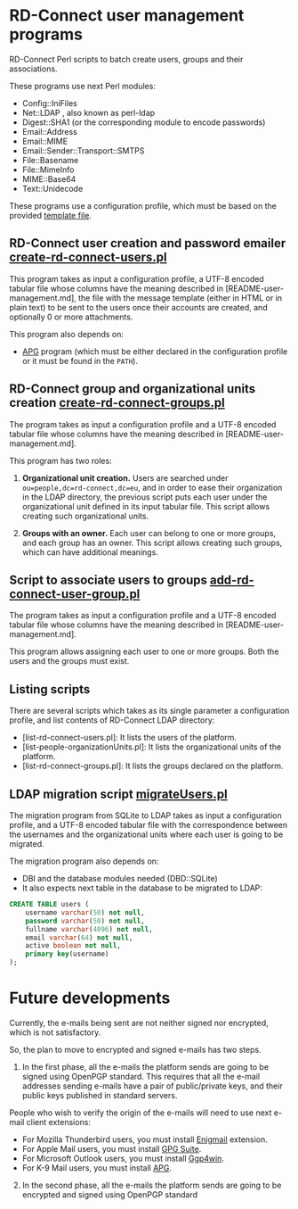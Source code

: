 # RD-Connect user management programs

RD-Connect Perl scripts to batch create users, groups and their associations.

These programs use next Perl modules:

* Config::IniFiles
* Net::LDAP , also known as perl-ldap
* Digest::SHA1 (or the corresponding module to encode passwords)
* Email::Address
* Email::MIME
* Email::Sender::Transport::SMTPS
* File::Basename
* File::MimeInfo
* MIME::Base64
* Text::Unidecode

These programs use a configuration profile, which must be based on the provided [template file](template-config.ini).

## RD-Connect user creation and password emailer [create-rd-connect-users.pl](create-rd-connect-users.pl)

This program takes as input a configuration profile, a UTF-8 encoded tabular file whose columns have the meaning described in [README-user-management.md], the file with the message template (either in HTML or in plain text) to be sent to the users once their accounts are created, and optionally 0 or more attachments.

This program also depends on:

* [APG](http://www.adel.nursat.kz/apg/ "Another Password Generator") program (which must be either declared in the configuration profile or it must be found in the `PATH`).

## RD-Connect group and organizational units creation [create-rd-connect-groups.pl](create-rd-connect-groups.pl)

The program takes as input a configuration profile and a UTF-8 encoded tabular file whose columns have the meaning described in [README-user-management.md].

This program has two roles:

1. **Organizational unit creation.** Users are searched under `ou=people,dc=rd-connect,dc=eu`, and in order to ease their organization in the LDAP directory, the previous script puts each user under the organizational unit defined in its input tabular file. This script allows creating such organizational units.

2. **Groups with an owner.** Each user can belong to one or more groups, and each group has an owner. This script allows creating such groups, which can have additional meanings.

## Script to associate users to groups [add-rd-connect-user-group.pl](add-rd-connect-user-group.pl)

The program takes as input a configuration profile and a UTF-8 encoded tabular file whose columns have the meaning described in [README-user-management.md].

This program allows assigning each user to one or more groups. Both the users and the groups must exist.

## Listing scripts

There are several scripts which takes as its single parameter a configuration profile, and list contents of RD-Connect LDAP directory:

* [list-rd-connect-users.pl]: It lists the users of the platform.
* [list-people-organizationUnits.pl]: It lists the organizational units of the platform.
* [list-rd-connect-groups.pl]: It lists the groups declared on the platform.

## LDAP migration script [migrateUsers.pl](ldap-migration/migrateUsers.pl)

The migration program from SQLite to LDAP takes as input a configuration profile, and a UTF-8 encoded tabular file with the correspondence between the usernames and the organizational units where each user is going to be migrated.

The migration program also depends on:

* DBI and the database modules needed (DBD::SQLite)
* It also expects next table in the database to be migrated to LDAP:

```sql
CREATE TABLE users (
    username varchar(50) not null,
    password varchar(50) not null,
    fullname varchar(4096) not null,
    email varchar(64) not null,
    active boolean not null,
    primary key(username)
);
```

# Future developments
Currently, the e-mails being sent are not neither signed nor encrypted, which is not satisfactory.

So, the plan to move to encrypted and signed e-mails has two steps.

1. In the first phase, all the e-mails the platform sends are going to be signed using OpenPGP standard.
This requires that all the e-mail addresses sending e-mails have a pair of public/private keys, and their
public keys published in standard servers.

  People who wish to verify the origin of the e-mails will need to use next e-mail client extensions:
  * For Mozilla Thunderbird users, you must install [Enigmail](https://www.enigmail.net/) extension.
  * For Apple Mail users, you must install [GPG Suite](https://gpgtools.org/).
  * For Microsoft Outlook users, you must install [Ggp4win](http://www.gpg4win.org/).
  * For K-9 Mail users, you must install [APG](https://play.google.com/store/apps/details?id=org.thialfihar.android.apg).

2. In the second phase, all the e-mails the platform sends are going to be encrypted and signed using
OpenPGP standard
